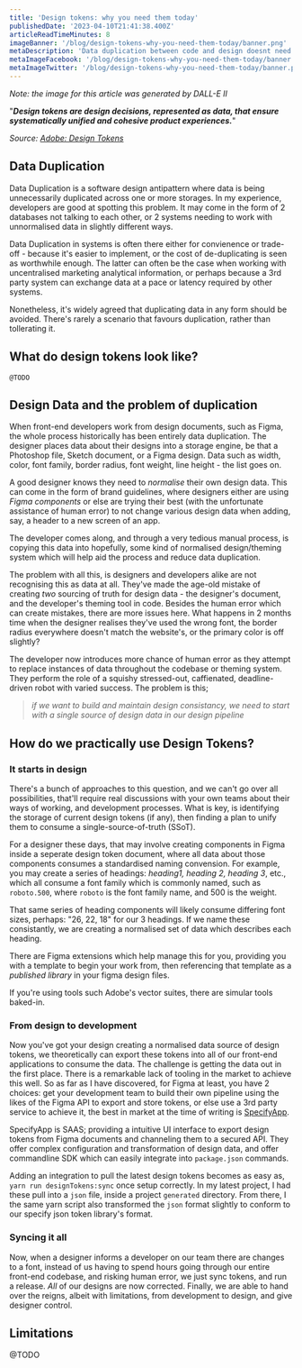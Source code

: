 ```yaml
---
title: 'Design tokens: why you need them today'
publishedDate: '2023-04-10T21:41:38.400Z'
articleReadTimeMinutes: 8
imageBanner: '/blog/design-tokens-why-you-need-them-today/banner.png'
metaDescription: 'Data duplication between code and design doesnt need to exist.'
metaImageFacebook: '/blog/design-tokens-why-you-need-them-today/banner.png'
metaImageTwitter: '/blog/design-tokens-why-you-need-them-today/banner.png'
---
```


_Note: the image for this article was generated by DALL-E II_

"**_Design tokens are design decisions, represented as data, that ensure systematically unified and cohesive product experiences._**"

_Source: [Adobe: Design Tokens](https://spectrum.adobe.com/page/design-tokens/)_

## Data Duplication

Data Duplication is a software design antipattern where data is being unnecessarily duplicated across one or more storages. In my experience, developers are good at spotting this problem. It may come in the form of 2 databases not talking to each other, or 2 systems needing to work with unnormalised data in slightly different ways.

Data Duplication in systems is often there either for convienence or trade-off - because it's easier to implement, or the cost of de-duplicating is seen as worthwhile enough. The latter can often be the case when working with uncentralised marketing analytical information, or perhaps because a 3rd party system can exchange data at a pace or latency required by other systems.

Nonetheless, it's widely agreed that duplicating data in any form should be avoided. There's rarely a scenario that favours duplication, rather than tollerating it.

## What do design tokens look like?

`@TODO`

## Design Data and the problem of duplication

When front-end developers work from design documents, such as Figma, the whole process historically has been entirely data duplication. The designer places data about their designs into a storage engine, be that a Photoshop file, Sketch document, or a Figma design. Data such as width, color, font family, border radius, font weight, line height - the list goes on.

A good designer knows they need to _normalise_ their own design data. This can come in the form of brand guidelines, where designers either are using _Figma components_ or else are trying their best (with the unfortunate assistance of human error) to not change various design data when adding, say, a header to a new screen of an app.

The developer comes along, and through a very tedious manual process, is copying this data into hopefully, some kind of normalised design/theming system which will help aid the process and reduce data duplication.

The problem with all this, is designers and developers alike are not recognising this as data at all. They've made the age-old mistake of creating _two_ sourcing of truth for design data - the designer's document, and the developer's theming tool in code. Besides the human error which can create mistakes, there are more issues here. What happens in 2 months time when the designer realises they've used the wrong font, the border radius everywhere doesn't match the website's, or the primary color is off slightly?

The developer now introduces more chance of human error as they attempt to replace instances of data throughout the codebase or theming system. They perform the role of a squishy stressed-out, caffienated, deadline-driven robot with varied success. The problem is this;

> _if we want to build and maintain design consistancy, we need to start with a single source of design data in our design pipeline_

## How do we practically use Design Tokens?

### It starts in design

There's a bunch of approaches to this question, and we can't go over all possibilities, that'll require real discussions with your own teams about their ways of working, and development processes. What is key, is identifying the storage of current design tokens (if any), then finding a plan to unify them to consume a single-source-of-truth (SSoT).

For a designer these days, that may involve creating components in Figma inside a seperate design token document, where all data about those components consumes a standardised naming convension. For example, you may create a series of headings: _heading1, heading 2, heading 3_, etc., which all consume a font family which is commonly named, such as `roboto.500`, where `roboto` is the font family name, and 500 is the weight.

That same series of heading components will likely consume differing font sizes, perhaps: "26, 22, 18" for our 3 headings. If we name these consistantly, we are creating a normalised set of data which describes each heading.

There are Figma extensions which help manage this for you, providing you with a template to begin your work from, then referencing that template as a _published library_ in your figma design files.

If you're using tools such Adobe's vector suites, there are simular tools baked-in.

### From design to development

Now you've got your design creating a normalised data source of design tokens, we theoretically can export these tokens into all of our front-end applications to consume the data. The challenge is getting the data out in the first place. There is a remarkable lack of tooling in the market to achieve this well. So as far as I have discovered, for Figma at least, you have 2 choices: get your development team to build their own pipeline using the likes of the Figma API to export and store tokens, or else use a 3rd party service to achieve it, the best in market at the time of writing is [SpecifyApp](https://specifyapp.com/).

SpecifyApp is SAAS; providing a intuitive UI interface to export design tokens from Figma documents and channeling them to a secured API. They offer complex configuration and transformation of design data, and offer commandline SDK which can easily integrate into `package.json` commands.

Adding an integration to pull the latest design tokens becomes as easy as, `yarn run designTokens:sync` once setup correctly. In my latest project, I had these pull into a `json` file, inside a project `generated` directory. From there, I the same yarn script also transformed the `json` format slightly to conform to our specify json token library's format.

### Syncing it all

Now, when a designer informs a developer on our team there are changes to a font, instead of us having to spend hours going through our entire front-end codebase, and risking human error, we just sync tokens, and run a release. _All_ of our designs are now corrected. Finally, we are able to hand over the reigns, albeit with limitations, from development to design, and give designer control.

## Limitations

@TODO
